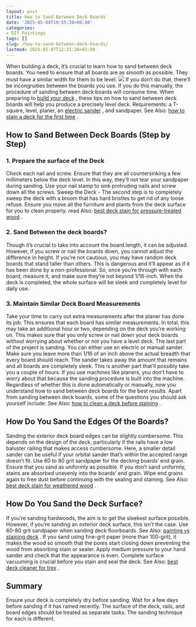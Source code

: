 ```yaml
---
layout: post
title: How to Sand Between Deck Boards
date: '2025-05-04T19:55:38+00:00'
categories:
- DIY Paintings
tags: []
slug: /how-to-sand-between-deck-boards/
lastmod: 2025-05-07T12:21:28+03:00
---
```


When building a deck, it’s crucial to learn how to sand between deck boards. You need to ensure that all boards are as smooth as possible. They must have a similar width for them to be level.
![](/assets/img/12/Pest-Control.jpg)
If you don’t do that, there’ll be incongruities between the boards you use. If you do this manually, the procedure of sanding between deck boards will consume time.
When preparing to
[build your deck](https://www.extension.iastate.edu/smallfarms/toxicity-concerns-about-raised-bed-construction-materials)
, these tips on how to sand between deck boards will help you produce a precisely level deck. Requirements: a T-square, level, planer, an
[electric sander](https://pestpolicy.com/best-belt-sander-for-deck/)
, and sandpaper. See Also:
[how to stain a deck for the first time](https://pestpolicy.com/how-to-stain-a-deck-for-the-first-time/)
.
## **How to Sand Between Deck Boards (Step by Step)**
### **1. Prepare the surface of the Deck**
Check each nail and screw. Ensure that they are all countersinking a few millimeters below the deck level. In this way, they’ll not tear your sandpaper during sanding. Use your nail stamp to sink protruding nails and screw down all the screws.
Sweep the Deck - The second step is to completely sweep the deck with a broom that has hard bristles to get rid of any loose refuse. Ensure you move all the furniture and plants from the deck surface for you to clean properly. read Also:
[best deck stain for pressure-treated wood](https://pestpolicy.com/best-deck-stain-for-pressure-treated-wood/)
.
### **2. Sand Between the deck boards?**
Though it’s crucial to take into account the board length, it can be adjusted. However, if you screw or nail the boards down, you cannot adjust the difference in height.
If you’re not cautious, you may have random deck boards that stand taller than others. This is dangerous and it’ll appear as if it has been done by a non-professional.
So, once you’re through with each board, measure it, and make sure they’re not beyond 1/16-inch. When the deck is completed, the whole surface will be sleek and completely level for daily use.
### 3. Maintain Similar Deck Board Measurements
Take your time to carry out extra measurements after the planer has done its job. This ensures that each board has similar measurements.
In total, this may take an additional hour or two, depending on the deck you’re working on. This makes sure that you only screw or nail down your deck boards without worrying about whether or not you have a level deck.
The last part of the project is sanding. You can either use an electric or manual sander. Make sure you leave more than 1/16 of an inch above the actual breadth that every board should reach.
The sander takes away the amount that remains and all boards are completely sleek. This is another part that’ll possibly take you a couple of hours. If you use machines like planers, you don’t have to worry about that because the sanding procedure is built into the machine.
Regardless of whether this is done automatically or manually, now you understand how to sand between deck boards for the best results. Apart from sanding between deck boards, some of the questions you should ask yourself include: See Also:
[how to clean a deck before staining](https://pestpolicy.com/how-to-clean-a-deck-before-staining/)
.
## **How Do You Sand the Edges Of the Boards?**
Sanding the exterior deck board edges can be slightly cumbersome. This depends on the design of the deck, particularly if the rails have a low baluster railing that makes access cumbersome.
Here, a smaller detail sander can be useful if your orbital sander that’s within the accepted range doesn’t fit. Use 60 to 80 grit sandpaper for the decking boards’ end grain. Ensure that you sand as uniformly as possible.
If you don’t sand uniformly, stains are absorbed unevenly into the boards’ end grain. Wipe end grains again to free dust before continuing with the sealing and staining. See Also:
[best deck stain for weathered wood](https://pestpolicy.com/best-deck-stain-for-weathered-wood/)
.
## **How Do You Sand the Deck Surface?**
If you’re sanding hardwoods, the aim is to get the sleekest surface possible. However, if you’re sanding an exterior deck surface, this isn’t the case. Use 60-80 grit sandpaper when sanding deck floorboards. See Also:
[painting vs staining deck](https://pestpolicy.com/painting-vs-staining-deck/)
.
If you sand using fine-grit paper (more than 100-grit), it makes the wood so smooth that the pores start closing down preventing the wood from absorbing stain or sealer.
Apply medium pressure to your hand sander and check that the appearance is even. Complete surface vacuuming is crucial before you stain and seal the deck. See Also:
[best deck cleaner for trex](https://pestpolicy.com/best-deck-cleaner-for-trex/)
.
## **Summary**
Ensure your deck is completely dry before sanding. Wait for a few days before sanding if it has rained recently. The surface of the deck, rails, and board edges should be treated as separate tasks. The sanding technique for each is different.
